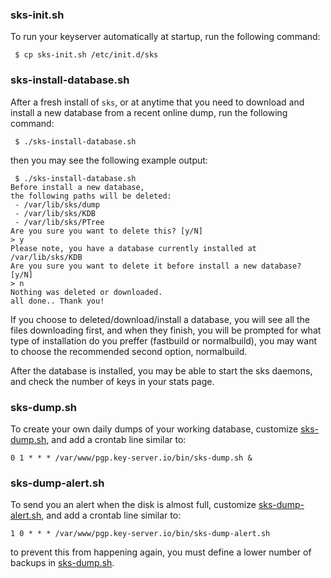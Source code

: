 ### sks-init.sh
To run your keyserver automatically at startup, run the following command:
```
 $ cp sks-init.sh /etc/init.d/sks
```

### sks-install-database.sh
After a fresh install of ```sks```, or at anytime that you need to download and install a new database from a recent online dump, run the following command:
```
 $ ./sks-install-database.sh
```
then you may see the following example output:
```
 $ ./sks-install-database.sh
Before install a new database,
the following paths will be deleted:
 - /var/lib/sks/dump
 - /var/lib/sks/KDB
 - /var/lib/sks/PTree
Are you sure you want to delete this? [y/N]
> y
Please note, you have a database currently installed at /var/lib/sks/KDB
Are you sure you want to delete it before install a new database? [y/N]
> n
Nothing was deleted or downloaded.
all done.. Thank you!
```
If you choose to deleted/download/install a database, you will see all the files downloading first, and when they finish, you will be prompted for what type of installation do you preffer (fastbuild or normalbuild), you may want to choose the recommended second option, normalbuild.

After the database is installed, you may be able to start the sks daemons, and check the number of keys in your stats page.
### sks-dump.sh
To create your own daily dumps of your working database, customize [sks-dump.sh](sks-dump.sh), and add a crontab line similar to:
```
0 1 * * * /var/www/pgp.key-server.io/bin/sks-dump.sh &
```
### sks-dump-alert.sh
To send you an alert when the disk is almost full, customize [sks-dump-alert.sh](sks-dump-alert.sh), and add a crontab line similar to:
```
1 0 * * * /var/www/pgp.key-server.io/bin/sks-dump-alert.sh
```
to prevent this from happening again, you must define a lower number of backups in [sks-dump.sh](sks-dump.sh).
